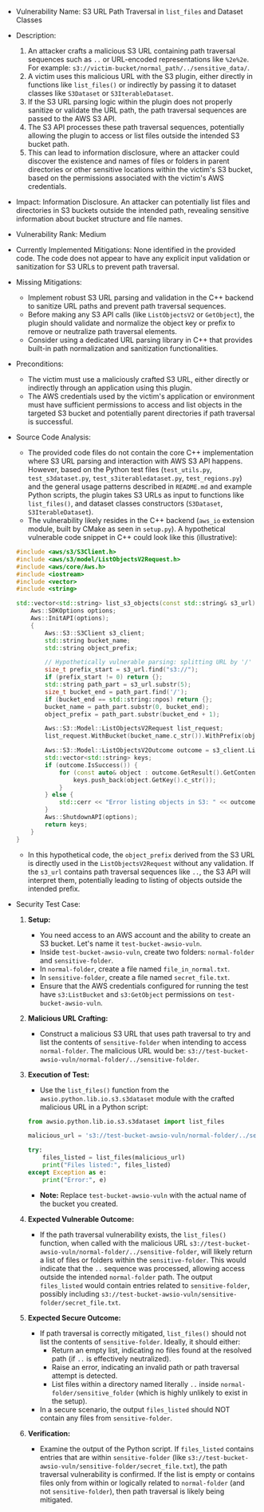 - Vulnerability Name: S3 URL Path Traversal in `list_files` and Dataset Classes
- Description:
    1. An attacker crafts a malicious S3 URL containing path traversal sequences such as `..` or URL-encoded representations like `%2e%2e`. For example: `s3://victim-bucket/normal_path/../sensitive_data/`.
    2. A victim uses this malicious URL with the S3 plugin, either directly in functions like `list_files()` or indirectly by passing it to dataset classes like `S3Dataset` or `S3IterableDataset`.
    3. If the S3 URL parsing logic within the plugin does not properly sanitize or validate the URL path, the path traversal sequences are passed to the AWS S3 API.
    4. The S3 API processes these path traversal sequences, potentially allowing the plugin to access or list files outside the intended S3 bucket path.
    5. This can lead to information disclosure, where an attacker could discover the existence and names of files or folders in parent directories or other sensitive locations within the victim's S3 bucket, based on the permissions associated with the victim's AWS credentials.
- Impact: Information Disclosure. An attacker can potentially list files and directories in S3 buckets outside the intended path, revealing sensitive information about bucket structure and file names.
- Vulnerability Rank: Medium
- Currently Implemented Mitigations: None identified in the provided code. The code does not appear to have any explicit input validation or sanitization for S3 URLs to prevent path traversal.
- Missing Mitigations:
    - Implement robust S3 URL parsing and validation in the C++ backend to sanitize URL paths and prevent path traversal sequences.
    - Before making any S3 API calls (like `ListObjectsV2` or `GetObject`), the plugin should validate and normalize the object key or prefix to remove or neutralize path traversal elements.
    - Consider using a dedicated URL parsing library in C++ that provides built-in path normalization and sanitization functionalities.
- Preconditions:
    - The victim must use a maliciously crafted S3 URL, either directly or indirectly through an application using this plugin.
    - The AWS credentials used by the victim's application or environment must have sufficient permissions to access and list objects in the targeted S3 bucket and potentially parent directories if path traversal is successful.
- Source Code Analysis:
    - The provided code files do not contain the core C++ implementation where S3 URL parsing and interaction with AWS S3 API happens. However, based on the Python test files (`test_utils.py`, `test_s3dataset.py`, `test_s3iterabledataset.py`, `test_regions.py`) and the general usage patterns described in `README.md` and example Python scripts, the plugin takes S3 URLs as input to functions like `list_files()`, and dataset classes constructors (`S3Dataset`, `S3IterableDataset`).
    - The vulnerability likely resides in the C++ backend (`aws_io` extension module, built by CMake as seen in `setup.py`). A hypothetical vulnerable code snippet in C++ could look like this (illustrative):

    ```c++
    #include <aws/s3/S3Client.h>
    #include <aws/s3/model/ListObjectsV2Request.h>
    #include <aws/core/Aws.h>
    #include <iostream>
    #include <vector>
    #include <string>

    std::vector<std::string> list_s3_objects(const std::string& s3_url) {
        Aws::SDKOptions options;
        Aws::InitAPI(options);
        {
            Aws::S3::S3Client s3_client;
            std::string bucket_name;
            std::string object_prefix;

            // Hypothetically vulnerable parsing: splitting URL by '/' without sanitization
            size_t prefix_start = s3_url.find("s3://");
            if (prefix_start != 0) return {};
            std::string path_part = s3_url.substr(5);
            size_t bucket_end = path_part.find('/');
            if (bucket_end == std::string::npos) return {};
            bucket_name = path_part.substr(0, bucket_end);
            object_prefix = path_part.substr(bucket_end + 1);

            Aws::S3::Model::ListObjectsV2Request list_request;
            list_request.WithBucket(bucket_name.c_str()).WithPrefix(object_prefix.c_str()); // Potentially vulnerable prefix

            Aws::S3::Model::ListObjectsV2Outcome outcome = s3_client.ListObjectsV2(list_request);
            std::vector<std::string> keys;
            if (outcome.IsSuccess()) {
                for (const auto& object : outcome.GetResult().GetContents()) {
                    keys.push_back(object.GetKey().c_str());
                }
            } else {
                std::cerr << "Error listing objects in S3: " << outcome.GetError().GetMessage() << std::endl;
            }
            Aws::ShutdownAPI(options);
            return keys;
        }
    }
    ```
    - In this hypothetical code, the `object_prefix` derived from the S3 URL is directly used in the `ListObjectsV2Request` without any validation. If the `s3_url` contains path traversal sequences like `..`, the S3 API will interpret them, potentially leading to listing of objects outside the intended prefix.

- Security Test Case:
    1. **Setup:**
        - You need access to an AWS account and the ability to create an S3 bucket. Let's name it `test-bucket-awsio-vuln`.
        - Inside `test-bucket-awsio-vuln`, create two folders: `normal-folder` and `sensitive-folder`.
        - In `normal-folder`, create a file named `file_in_normal.txt`.
        - In `sensitive-folder`, create a file named `secret_file.txt`.
        - Ensure that the AWS credentials configured for running the test have `s3:ListBucket` and `s3:GetObject` permissions on `test-bucket-awsio-vuln`.
    2. **Malicious URL Crafting:**
        - Construct a malicious S3 URL that uses path traversal to try and list the contents of `sensitive-folder` when intending to access `normal-folder`. The malicious URL would be: `s3://test-bucket-awsio-vuln/normal-folder/../sensitive-folder`.
    3. **Execution of Test:**
        - Use the `list_files()` function from the `awsio.python.lib.io.s3.s3dataset` module with the crafted malicious URL in a Python script:

        ```python
        from awsio.python.lib.io.s3.s3dataset import list_files

        malicious_url = 's3://test-bucket-awsio-vuln/normal-folder/../sensitive-folder' # Replace with your bucket name

        try:
            files_listed = list_files(malicious_url)
            print("Files listed:", files_listed)
        except Exception as e:
            print("Error:", e)
        ```
        - **Note:** Replace `test-bucket-awsio-vuln` with the actual name of the bucket you created.
    4. **Expected Vulnerable Outcome:**
        - If the path traversal vulnerability exists, the `list_files()` function, when called with the malicious URL `s3://test-bucket-awsio-vuln/normal-folder/../sensitive-folder`, will likely return a list of files or folders within the `sensitive-folder`. This would indicate that the `..` sequence was processed, allowing access outside the intended `normal-folder` path. The output `files_listed` would contain entries related to `sensitive-folder`, possibly including `s3://test-bucket-awsio-vuln/sensitive-folder/secret_file.txt`.
    5. **Expected Secure Outcome:**
        - If path traversal is correctly mitigated, `list_files()` should not list the contents of `sensitive-folder`. Ideally, it should either:
            - Return an empty list, indicating no files found at the resolved path (if `..` is effectively neutralized).
            - Raise an error, indicating an invalid path or path traversal attempt is detected.
            - List files within a directory named literally `..` inside `normal-folder/sensitive_folder` (which is highly unlikely to exist in the setup).
        - In a secure scenario, the output `files_listed` should NOT contain any files from `sensitive-folder`.
    6. **Verification:**
        - Examine the output of the Python script. If `files_listed` contains entries that are within `sensitive-folder` (like `s3://test-bucket-awsio-vuln/sensitive-folder/secret_file.txt`), the path traversal vulnerability is confirmed. If the list is empty or contains files only from within or logically related to `normal-folder` (and not `sensitive-folder`), then path traversal is likely being mitigated.